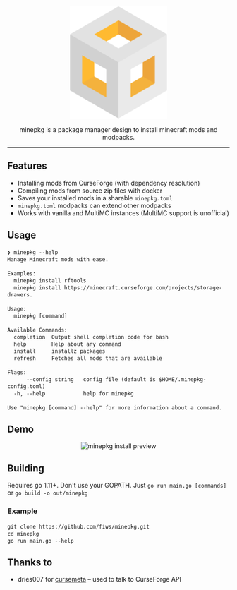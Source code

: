 <p align="center">
  <img width="220" src="./assets/logo.svg" alt="minepkg" />
  <div align="center">
    minepkg is a package manager design to install minecraft mods and modpacks.
  </div>
</p>

---

## Features

* Installing mods from CurseForge (with dependency resolution)
* Compiling mods from source zip files with docker
* Saves your installed mods in a sharable `minepkg.toml`
* `minepkg.toml` modpacks can extend other modpacks
* Works with vanilla and MultiMC instances (MultiMC support is unofficial)

## Usage

```
❯ minepkg --help
Manage Minecraft mods with ease.

Examples:
  minepkg install rftools
  minepkg install https://minecraft.curseforge.com/projects/storage-drawers.

Usage:
  minepkg [command]

Available Commands:
  completion  Output shell completion code for bash
  help        Help about any command
  install     installz packages
  refresh     Fetches all mods that are available

Flags:
      --config string   config file (default is $HOME/.minepkg-config.toml)
  -h, --help            help for minepkg

Use "minepkg [command] --help" for more information about a command.

```

## Demo

<p align="center">
  <img width="720" src="https://i.imgur.com/BRfIa9b.gif" alt="minepkg install preview" />
</p>

## Building

Requires go 1.11+. Don't use your GOPATH.
Just `go run main.go [commands]` or `go build -o out/minepkg`

### Example

```
git clone https://github.com/fiws/minepkg.git
cd minepkg
go run main.go --help
```

## Thanks to

* dries007 for [cursemeta](https://github.com/dries007/CurseMeta) – used to talk to CurseForge API
